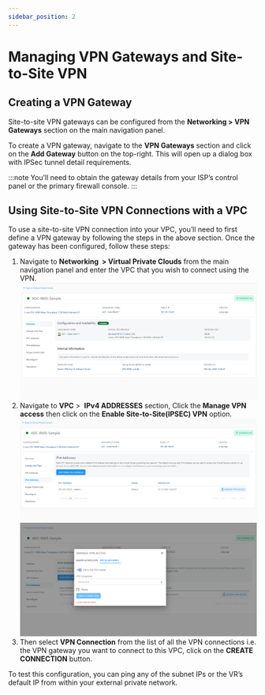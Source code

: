 ```yaml
---
sidebar_position: 2
---
```

# Managing VPN Gateways and Site-to-Site VPN

## Creating a VPN Gateway

Site-to-site VPN gateways can be configured from the **Networking > VPN Gateways** section on the main navigation panel.

To create a VPN gateway, navigate to the **VPN Gateways** section and click on the **Add Gateway** button on the top-right. This will open up a dialog box with IPSec tunnel detail requirements.

:::note
	 You’ll need to obtain the gateway details from your ISP’s control panel or the primary firewall console.
 :::

## Using Site-to-Site VPN Connections with a VPC

To use a site-to-site VPN connection into your VPC, you’ll need to first define a VPN gateway by following the steps in the above section. Once the gateway has been configured, follow these steps:

1. Navigate to **Networking  > Virtual Private Clouds** from the main navigation panel and enter the VPC that you wish to connect using the VPN.
   ![VPC](img/VPCIpv4.png)
2. Navigate to **VPC** >  **IPv4 ADDRESSES** section, Click the **Manage VPN access** then click on the **Enable Site-to-Site(IPSEC) VPN** option.
   ![Enable IPSEC](img/VPCIpv4Connection.png)
   ![Enable IPSEC](img/VPCIPv4EnableIPSEC.png)
3. Then select **VPN Connection** from the list of all the VPN connections i.e. the VPN gateway you want to connect to this VPC, click on the **CREATE CONNECTION** button.

To test this configuration, you can ping any of the subnet IPs or the VR’s default IP from within your external private network.




